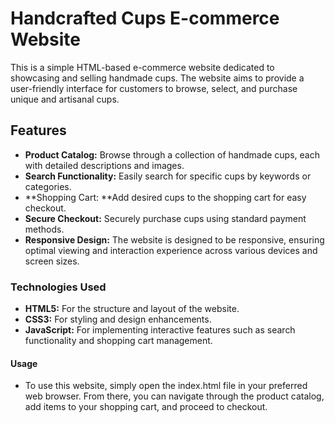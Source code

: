 # Handcrafted Cups E-commerce Website
This is a simple HTML-based e-commerce website dedicated to showcasing and selling handmade cups. The website aims to provide a user-friendly interface for customers to browse, select, and purchase unique and artisanal cups.


## Features

- **Product Catalog:** Browse through a collection of handmade cups, each with detailed descriptions and images. 
- **Search Functionality:** Easily search for specific cups by keywords or categories.
- **Shopping Cart: **Add desired cups to the shopping cart for easy checkout.
- **Secure Checkout:** Securely purchase cups using standard payment methods.
- **Responsive Design:** The website is designed to be responsive, ensuring optimal viewing and interaction experience across various devices and screen sizes.

### Technologies Used

- **HTML5:** For the structure and layout of the website.
- **CSS3:** For styling and design enhancements.
- **JavaScript:** For implementing interactive features such as search functionality and shopping cart management.

#### Usage

- To use this website, simply open the index.html file in your preferred web browser. From there, you can navigate through the product catalog, add items to your shopping cart, and proceed to checkout.
